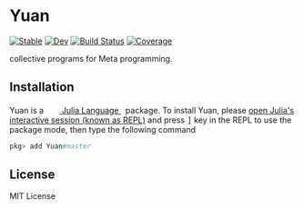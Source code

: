 # Yuan

[![Stable](https://img.shields.io/badge/docs-stable-blue.svg)](https://Roger-luo.github.io/Yuan.jl/stable)
[![Dev](https://img.shields.io/badge/docs-dev-blue.svg)](https://Roger-luo.github.io/Yuan.jl/dev)
[![Build Status](https://github.com/Roger-luo/Yuan.jl/workflows/CI/badge.svg)](https://github.com/Roger-luo/Yuan.jl/actions)
[![Coverage](https://codecov.io/gh/Roger-luo/Yuan.jl/branch/master/graph/badge.svg)](https://codecov.io/gh/Roger-luo/Yuan.jl)

collective programs for Meta programming.

## Installation

<p>
Yuan is a &nbsp;
    <a href="https://julialang.org">
        <img src="https://raw.githubusercontent.com/JuliaLang/julia-logo-graphics/master/images/julia.ico" width="16em">
        Julia Language
    </a>
    &nbsp; package. To install Yuan,
    please <a href="https://docs.julialang.org/en/v1/manual/getting-started/">open
    Julia's interactive session (known as REPL)</a> and press <kbd>]</kbd> key in the REPL to use the package mode, then type the following command
</p>

```julia
pkg> add Yuan#master
```

## License

MIT License

